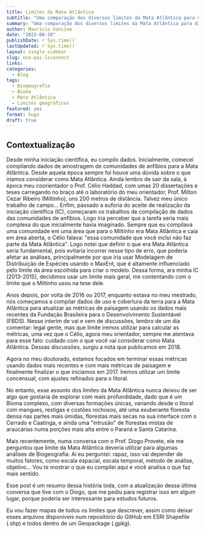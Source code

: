 ```yaml
---
title: Limites da Mata Atlântica
subtitle: "Uma comparação dos diversos limites da Mata Atlântica para diferentes finalidades"
summary: "Uma comparação dos diversos limites da Mata Atlântica para diferentes finalidades"
author: Maurício Vancine
date: "2022-08-10"
publishDate: r`Sys.time()`
lastUpdated: r`Sys.time()`
layout: single-sidebar
slug: eco-pai-lsconnect
links:
categories:
  - Blog
tags: 
  - Biogeografia
  - Bioma
  - Mata Atlântica
  - Limites geográficos
featured: yes
format: hugo
draft: true
---
```




## Contextualização

Desde minha iniciação científica, eu compilo dados. Inicialmente, comecei compilando dados de amostragem de comunidades de anfíbios para a Mata Atlântica. Desde aquela época sempre foi houve uma dúvida sobre o que iríamos considerar como Mata Atlântica. Ainda lembro de sair da sala, à época meu coorientador o Prof. Célio Haddad, com umas 20 dissertações e teses carregando no braço até o laboratório do meu orientador, Prof. Milton Cezar Ribeiro (Miltinho), uns 200 metros de distância. Talvez meu único trabalho de campo... Enfim, passado a euforia do aceite de realização da iniciação científica (IC), começaram os trabalhos de compilação de dados das comunidades de anfíbios. Logo iria perceber que a tarefa seria mais complexa do que inicialmente havia imaginado. Sempre que eu compilava uma comunidade em uma área que para o Miltinho era Mata Atlântica e caía em área aberta, o Célio falava: "essa comunidade que você inclui não faz parte da Mata Atlântica". Logo notei que definir o que era Mata Atlântica seria fundamental, pois evitaria incorrer nesse tipo de erro, que poderia afetar as análises, principalmente por que iria usar Modelagem de Distribuição de Espécies usando o MaxEnt, que é altamente influenciado pelo limite da área escolhida para criar o modelo. Dessa forma, ara minha IC (2013-2015), decidimos usar um limite mais geral, me contentando com o limite que o Miltinho usou na tese dele.

Anos depois, por volta de 2016 ou 2017, enquanto estava no meu mestrado, nós começamos a compilar dados de uso e cobertura da terra para a Mata Atlântica para atualizar as métricas de paisagem usando os dados mais recentes da Fundação Brasileira para o Desenvolvimento Sustentável (FBDS). Nesse interim de vai e vem de discussões, lembro de um dia comentar: legal gente, mas que limite iremos utilizar para calcular as métricas, uma vez que o Célio, agora meu orientador, sempre me atentava para esse fato: cuidado com o que você vai considerar como Mata Atlântica. Dessas discussões, surgiu a nota que publicamos em 2018. 

Agora no meu doutorado, estamos focados em terminar essas métricas usando dados mais recentes e com mais métricas de paisagem e finalmente finalizar o que iniciamos em 2017. Iremos utilizar um limite concensual, com ajustes refinados para o litoral. 

No entanto, esse assunto dos limites da Mata Atlântica nunca deixou de ser algo que gostaria de explorar com mais profundidade, dado que é um Bioma complexo, com diversas formações únicas, variando desde o litoral com mangues, restigas e costões rochosos, até uma exuberante floresta densa nas partes mais úmidas, florestas mais secas na sua interface com o Cerrado e Caatinga, e ainda uma "intrusão" de florestas mistas de araucárias numa porções mais alta entre o Paraná e Santa Catarina.

Mais recentemente, numa conversa com o Prof. Diogo Provete, ele me perguntou que limite da Mata Atlântica deveria utilizar para algumas análises de Biogeografia. Aí eu perguntei: rapaz, isso vai depender de muitos fatores, como escala espacial, escala temporal, método de análise, objetivo... Vou te mostrar o que eu compilei aqui e você analisa o que faz mais sentido.

Esse post é um resumo dessa história toda, com a atualização dessa última conversa que tive com o Diogo, que me pediu para registrar isso em algum lugar, porque poderia ser interessante para estudos futuros.

Eu vou fazer mapas de todos os limites que descrever, assim como deixar esses arquivos disponíveis num repositório do GitHub em ESRI Shapefile (.shp) e todos dentro de um Geopackage (.gpkg).

